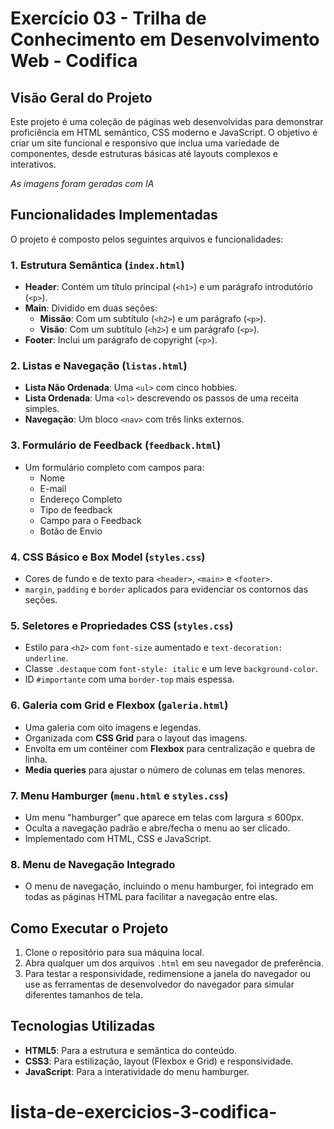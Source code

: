 # Exercício 03 - Trilha de Conhecimento em Desenvolvimento Web - Codifica

## Visão Geral do Projeto

Este projeto é uma coleção de páginas web desenvolvidas para demonstrar proficiência em HTML semântico, CSS moderno e JavaScript. O objetivo é criar um site funcional e responsivo que inclua uma variedade de componentes, desde estruturas básicas até layouts complexos e interativos.

*As imagens foram geradas com IA*

## Funcionalidades Implementadas

O projeto é composto pelos seguintes arquivos e funcionalidades:

### 1. **Estrutura Semântica (`index.html`)**

- **Header**: Contém um título principal (`<h1>`) e um parágrafo introdutório (`<p>`).
- **Main**: Dividido em duas seções:
  - **Missão**: Com um subtítulo (`<h2>`) e um parágrafo (`<p>`).
  - **Visão**: Com um subtítulo (`<h2>`) e um parágrafo (`<p>`).
- **Footer**: Inclui um parágrafo de copyright (`<p>`).

### 2. **Listas e Navegação (`listas.html`)**

- **Lista Não Ordenada**: Uma `<ul>` com cinco hobbies.
- **Lista Ordenada**: Uma `<ol>` descrevendo os passos de uma receita simples.
- **Navegação**: Um bloco `<nav>` com três links externos.

### 3. **Formulário de Feedback (`feedback.html`)**

- Um formulário completo com campos para:
  - Nome
  - E-mail
  - Endereço Completo
  - Tipo de feedback
  - Campo para o Feedback
  - Botão de Envio

### 4. **CSS Básico e Box Model (`styles.css`)**

- Cores de fundo e de texto para `<header>`, `<main>` e `<footer>`.
- `margin`, `padding` e `border` aplicados para evidenciar os contornos das seções.

### 5. **Seletores e Propriedades CSS (`styles.css`)**

- Estilo para `<h2>` com `font-size` aumentado e `text-decoration: underline`.
- Classe `.destaque` com `font-style: italic` e um leve `background-color`.
- ID `#importante` com uma `border-top` mais espessa.

### 6. **Galeria com Grid e Flexbox (`galeria.html`)**

- Uma galeria com oito imagens e legendas.
- Organizada com **CSS Grid** para o layout das imagens.
- Envolta em um contêiner com **Flexbox** para centralização e quebra de linha.
- **Media queries** para ajustar o número de colunas em telas menores.

### 7. **Menu Hamburger (`menu.html` e `styles.css`)**

- Um menu "hamburger" que aparece em telas com largura ≤ 600px.
- Oculta a navegação padrão e abre/fecha o menu ao ser clicado.
- Implementado com HTML, CSS e JavaScript.

### 8. **Menu de Navegação Integrado**

- O menu de navegação, incluindo o menu hamburger, foi integrado em todas as páginas HTML para facilitar a navegação entre elas.

## Como Executar o Projeto

1. Clone o repositório para sua máquina local.
2. Abra qualquer um dos arquivos `.html` em seu navegador de preferência.
3. Para testar a responsividade, redimensione a janela do navegador ou use as ferramentas de desenvolvedor do navegador para simular diferentes tamanhos de tela.

## Tecnologias Utilizadas

- **HTML5**: Para a estrutura e semântica do conteúdo.
- **CSS3**: Para estilização, layout (Flexbox e Grid) e responsividade.
- **JavaScript**: Para a interatividade do menu hamburger.

# lista-de-exercicios-3-codifica-
